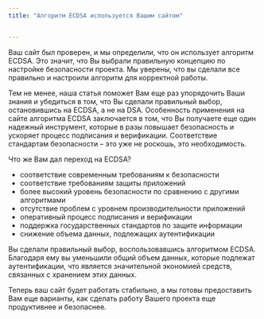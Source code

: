 ```yaml
---
title: "Алгоритм ECDSA используется Вашим сайтом"


---
```

 Ваш сайт был проверен, и мы определили, что он использует алгоритм ECDSA.  Это значит, что Вы выбрали правильную концепцию по настройке безопасности проекта. Мы уверены, что вы сделали все правильно и настроили алгоритм для корректной работы.
 
Тем не менее, наша статья поможет Вам еще раз упорядочить Ваши знания и убедиться в том, что Вы сделали правильный выбор, остановившись на ECDSA, а не на DSA.
Особенность применения на сайте алгоритма ECDSA заключается в том, что Вы получаете еще один надежный инструмент, которые в разы повышает безопасность и ускоряет процесс подписания и верификации. Соответствие стандартам безопасности – это уже не роскошь, это необходимость.

Что же Вам дал переход на ECDSA?

- соответствие современным требованиям к безопасности 
- соответствие требованиям защиты приложений
- более высокий уровень безопасности по сравнению с другими алгоритмами 
- отсутствие проблем с уровнем производительности приложений
- оперативный процесс подписания и верификации
- поддержка государственных стандартов по защите информации
- снижение объема данных, подлежащих аутентификации 

Вы сделали правильный выбор, воспользовавшись алгоритмом ECDSA. Благодаря ему вы уменьшили общий объем данных, которые подлежат аутентификации, что является значительной экономией средств, связанных с хранением этих данных.

Теперь ваш сайт будет работать стабильно, а мы готовы предоставить Вам еще варианты, как сделать работу Вашего проекта еще продуктивнее и безопаснее. 
